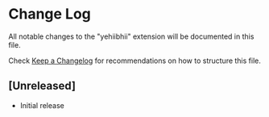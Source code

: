 # Change Log

All notable changes to the "yehiibhii" extension will be documented in this file.

Check [Keep a Changelog](http://keepachangelog.com/) for recommendations on how to structure this file.

## [Unreleased]

- Initial release

